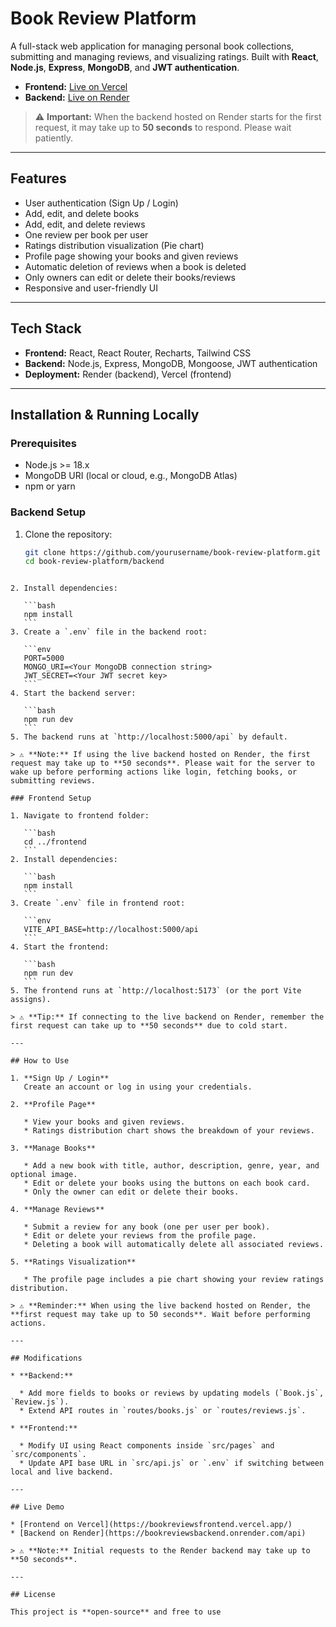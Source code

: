 # Book Review Platform

A full-stack web application for managing personal book collections, submitting and managing reviews, and visualizing ratings. Built with **React**, **Node.js**, **Express**, **MongoDB**, and **JWT authentication**.

- **Frontend:** [Live on Vercel](https://bookreviewsfrontend.vercel.app/)  
- **Backend:** [Live on Render](https://bookreviewsbackend.onrender.com/api)  

> ⚠️ **Important:** When the backend hosted on Render starts for the first request, it may take up to **50 seconds** to respond. Please wait patiently.

---

## Features

- User authentication (Sign Up / Login)
- Add, edit, and delete books
- Add, edit, and delete reviews
- One review per book per user
- Ratings distribution visualization (Pie chart)
- Profile page showing your books and given reviews
- Automatic deletion of reviews when a book is deleted
- Only owners can edit or delete their books/reviews
- Responsive and user-friendly UI

---

## Tech Stack

- **Frontend:** React, React Router, Recharts, Tailwind CSS  
- **Backend:** Node.js, Express, MongoDB, Mongoose, JWT authentication  
- **Deployment:** Render (backend), Vercel (frontend)

---

## Installation & Running Locally

### Prerequisites

- Node.js >= 18.x  
- MongoDB URI (local or cloud, e.g., MongoDB Atlas)  
- npm or yarn

### Backend Setup

1. Clone the repository:
   ```bash
   git clone https://github.com/yourusername/book-review-platform.git
   cd book-review-platform/backend
````

2. Install dependencies:

   ```bash
   npm install
   ```
3. Create a `.env` file in the backend root:

   ```env
   PORT=5000
   MONGO_URI=<Your MongoDB connection string>
   JWT_SECRET=<Your JWT secret key>
   ```
4. Start the backend server:

   ```bash
   npm run dev
   ```
5. The backend runs at `http://localhost:5000/api` by default.

> ⚠️ **Note:** If using the live backend hosted on Render, the first request may take up to **50 seconds**. Please wait for the server to wake up before performing actions like login, fetching books, or submitting reviews.

### Frontend Setup

1. Navigate to frontend folder:

   ```bash
   cd ../frontend
   ```
2. Install dependencies:

   ```bash
   npm install
   ```
3. Create `.env` file in frontend root:

   ```env
   VITE_API_BASE=http://localhost:5000/api
   ```
4. Start the frontend:

   ```bash
   npm run dev
   ```
5. The frontend runs at `http://localhost:5173` (or the port Vite assigns).

> ⚠️ **Tip:** If connecting to the live backend on Render, remember the first request can take up to **50 seconds** due to cold start.

---

## How to Use

1. **Sign Up / Login**
   Create an account or log in using your credentials.

2. **Profile Page**

   * View your books and given reviews.
   * Ratings distribution chart shows the breakdown of your reviews.

3. **Manage Books**

   * Add a new book with title, author, description, genre, year, and optional image.
   * Edit or delete your books using the buttons on each book card.
   * Only the owner can edit or delete their books.

4. **Manage Reviews**

   * Submit a review for any book (one per user per book).
   * Edit or delete your reviews from the profile page.
   * Deleting a book will automatically delete all associated reviews.

5. **Ratings Visualization**

   * The profile page includes a pie chart showing your review ratings distribution.

> ⚠️ **Reminder:** When using the live backend hosted on Render, the **first request may take up to 50 seconds**. Wait before performing actions.

---

## Modifications

* **Backend:**

  * Add more fields to books or reviews by updating models (`Book.js`, `Review.js`).
  * Extend API routes in `routes/books.js` or `routes/reviews.js`.

* **Frontend:**

  * Modify UI using React components inside `src/pages` and `src/components`.
  * Update API base URL in `src/api.js` or `.env` if switching between local and live backend.

---

## Live Demo

* [Frontend on Vercel](https://bookreviewsfrontend.vercel.app/)
* [Backend on Render](https://bookreviewsbackend.onrender.com/api)

> ⚠️ **Note:** Initial requests to the Render backend may take up to **50 seconds**.

---

## License

This project is **open-source** and free to use
